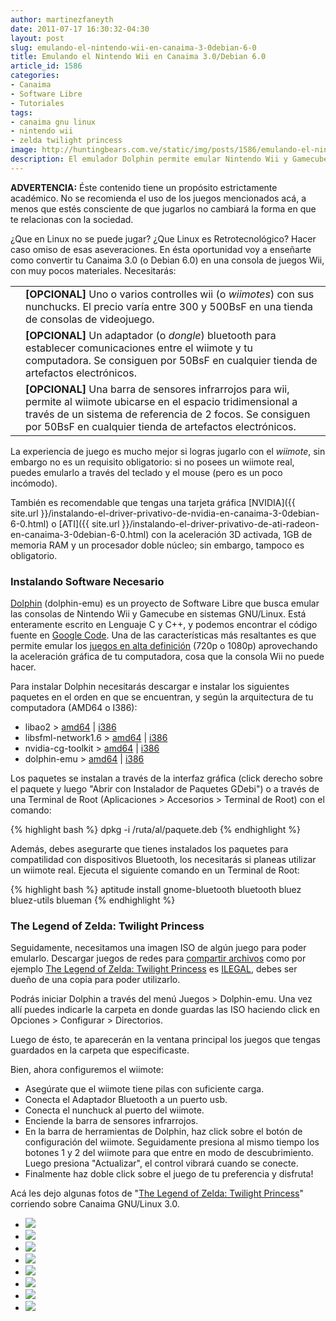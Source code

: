 ```yaml
---
author: martinezfaneyth
date: 2011-07-17 16:30:32-04:30
layout: post
slug: emulando-el-nintendo-wii-en-canaima-3-0debian-6-0
title: Emulando el Nintendo Wii en Canaima 3.0/Debian 6.0
article_id: 1586
categories:
- Canaima
- Software Libre
- Tutoriales
tags:
- canaima gnu linux
- nintendo wii
- zelda twilight princess
image: http://huntingbears.com.ve/static/img/posts/1586/emulando-el-nintendo-wii-en-canaima-3-0debian-6-0__1.jpg
description: El emulador Dolphin permite emular Nintendo Wii y Gamecube en un sistema operativo basado en Debian.
---
```


**ADVERTENCIA:** Éste contenido tiene un propósito estrictamente académico. No se recomienda el uso de los juegos mencionados acá, a menos que estés consciente de que jugarlos no cambiará la forma en que te relacionas con la sociedad.

¿Que en Linux no se puede jugar? ¿Que Linux es Retrotecnológico? Hacer caso omiso de esas aseveraciones. En ésta oportunidad voy a enseñarte como convertir tu Canaima 3.0 (o Debian 6.0) en una consola de juegos Wii, con muy pocos materiales. Necesitarás:

|||
|---|---|
|<span class="figure figure-20" data-figure-src="http://huntingbears.com.ve/static/img/posts/1586/emulando-el-nintendo-wii-en-canaima-3-0debian-6-0__2.jpg" data-figure-href="http://huntingbears.com.ve/static/img/posts/1586/emulando-el-nintendo-wii-en-canaima-3-0debian-6-0__3.jpg"></span>|**\[OPCIONAL\]** Uno o varios controlles wii (o _wiimotes_) con sus nunchucks. El precio varía entre 300 y 500BsF en una tienda de consolas de videojuego.|
|<span class="figure figure-20" data-figure-src="http://huntingbears.com.ve/static/img/posts/1586/emulando-el-nintendo-wii-en-canaima-3-0debian-6-0__4.jpg" data-figure-href="http://huntingbears.com.ve/static/img/posts/1586/emulando-el-nintendo-wii-en-canaima-3-0debian-6-0__5.jpg"></span>|**\[OPCIONAL\]** Un adaptador (o _dongle_) bluetooth para establecer comunicaciones entre el wiimote y tu computadora. Se consiguen por 50BsF en cualquier tienda de artefactos electrónicos.|
|<span class="figure figure-20" data-figure-src="http://huntingbears.com.ve/static/img/posts/1586/emulando-el-nintendo-wii-en-canaima-3-0debian-6-0__6.jpg" data-figure-href="http://huntingbears.com.ve/static/img/posts/1586/emulando-el-nintendo-wii-en-canaima-3-0debian-6-0__7.jpg"></span>|**\[OPCIONAL\]** Una barra de sensores infrarrojos para wii, permite al wiimote ubicarse en el espacio tridimensional a través de un sistema de referencia de 2 focos. Se consiguen por 50BsF en cualquier tienda de artefactos electrónicos.|

La experiencia de juego es mucho mejor si logras jugarlo con el _wiimote_, sin embargo no es un requisito obligatorio: si no posees un wiimote real, puedes emularlo a través del teclado y el mouse (pero es un poco incómodo).

También es recomendable que tengas una tarjeta gráfica [NVIDIA]({{ site.url }}/instalando-el-driver-privativo-de-nvidia-en-canaima-3-0debian-6-0.html) o [ATI]({{ site.url }}/instalando-el-driver-privativo-de-ati-radeon-en-canaima-3-0debian-6-0.html) con la aceleración 3D activada, 1GB de memoria RAM y un procesador doble núcleo; sin embargo, tampoco es obligatorio.

### Instalando Software Necesario

[Dolphin](http://www.dolphin-emulator.com/) (dolphin-emu) es un proyecto de Software Libre que busca emular las consolas de Nintendo Wii y Gamecube en sistemas GNU/Linux. Está enteramente escrito en Lenguaje C y C++, y podemos encontrar el código fuente en [Google Code](http://code.google.com/p/dolphin-emu/source/browse/). Una de las características más resaltantes es que permite emular los [juegos en alta definición](http://www.youtube.com/watch?v=ena3EKeAzC0) (720p o 1080p) aprovechando la aceleración gráfica de tu computadora, cosa que la consola Wii no puede hacer.

<span class="figure figure-100" data-figure-src="http://huntingbears.com.ve/static/img/posts/1586/emulando-el-nintendo-wii-en-canaima-3-0debian-6-0__8.jpg" data-figure-href="http://huntingbears.com.ve/static/img/posts/1586/emulando-el-nintendo-wii-en-canaima-3-0debian-6-0__9.jpg"></span>

Para instalar Dolphin necesitarás descargar e instalar los siguientes paquetes en el orden en que se encuentran, y según la arquitectura de tu computadora (AMD64 o I386):

* libao2 > [amd64](http://dl.dropboxusercontent.com/u/16329841/libao2_0.8.8-4_amd64.deb) | [i386](http://dl.dropboxusercontent.com/u/16329841/libao2_0.8.8-4_i386.deb)
* libsfml-network1.6 > [amd64](http://dl.dropboxusercontent.com/u/16329841/libsfml-network1.6_1.6%2Brepack1-0build1~lucid_amd64.deb) | [i386](http://dl.dropboxusercontent.com/u/16329841/libsfml-network1.6_1.6%2Brepack1-0build1~lucid_i386.deb)
* nvidia-cg-toolkit > [amd64](http://dl.dropboxusercontent.com/u/16329841/nvidia-cg-toolkit_2.2.201002-0ubuntu1~lucid_amd64.deb) | [i386](http://dl.dropboxusercontent.com/u/16329841/nvidia-cg-toolkit_2.2.201002-0ubuntu1~lucid_i386.deb)
* dolphin-emu > [amd64](http://dl.dropboxusercontent.com/u/16329841/dolphin-emu_3.0-0ubuntu1~lucid_amd64.deb) | [i386](http://dl.dropboxusercontent.com/u/16329841/dolphin-emu_3.0-0ubuntu1~lucid_i386.deb)

Los paquetes se instalan a través de la interfaz gráfica (click derecho sobre el paquete y luego "Abrir con Instalador de Paquetes GDebi") o a través de una Terminal de Root (Aplicaciones > Accesorios > Terminal de Root) con el comando:

{% highlight bash %}
dpkg -i /ruta/al/paquete.deb
{% endhighlight %}

Además, debes asegurarte que tienes instalados los paquetes para compatilidad con dispositivos Bluetooth, los necesitarás si planeas utilizar un wiimote real. Ejecuta el siguiente comando en un Terminal de Root:

{% highlight bash %}
aptitude install gnome-bluetooth bluetooth bluez bluez-utils blueman
{% endhighlight %}

### The Legend of Zelda: Twilight Princess

Seguidamente, necesitamos una imagen ISO de algún juego para poder emularlo. Descargar juegos de redes para [compartir archivos](http://kickass.to/wii/?field=seeders&sorder=desc) como por ejemplo [The Legend of Zelda: Twilight Princess](http://kickass.to/wii-the-legend-of-zelda-twilight-princess-pal-multi5-t1191745.html) es [ILEGAL](http://www.wiiiso.com/), debes ser dueño de una copia para poder utilizarlo.

Podrás iniciar Dolphin a través del menú Juegos > Dolphin-emu. Una vez allí puedes indicarle la carpeta en donde guardas las ISO haciendo click en Opciones > Configurar > Directorios.

Luego de ésto, te aparecerán en la ventana principal los juegos que tengas guardados en la carpeta que especificaste.

Bien, ahora configuremos el wiimote:

* Asegúrate que el wiimote tiene pilas con suficiente carga.
* Conecta el Adaptador Bluetooth a un puerto usb.
* Conecta el nunchuck al puerto del wiimote.
* Enciende la barra de sensores infrarrojos.
* En la barra de herramientas de Dolphin, haz click sobre el botón de configuración del wiimote. Seguidamente presiona al mismo tiempo los botones 1 y 2 del wiimote para que entre en modo de descubrimiento. Luego presiona "Actualizar", el control vibrará cuando se conecte.
* Finalmente haz doble click sobre el juego de tu preferencia y disfruta!

Acá les dejo algunas fotos de "[The Legend of Zelda: Twilight Princess](http://www.youtube.com/watch?v=F-D_doU8u40)" corriendo sobre Canaima GNU/Linux 3.0.

<div class="picasa">
    <ul class="picasa-album">
        <li class="picasa-image">
            <a class="picasa-image-large" href="http://huntingbears.com.ve/static/img/posts/1586/emulando-el-nintendo-wii-en-canaima-3-0debian-6-0__7.jpg">
                <img class="picasa-image-thumb" src="http://huntingbears.com.ve/static/img/posts/1586/emulando-el-nintendo-wii-en-canaima-3-0debian-6-0__11.jpg" />
            </a>
        </li>
        <li class="picasa-image">
            <a class="picasa-image-large" href="http://huntingbears.com.ve/static/img/posts/1586/emulando-el-nintendo-wii-en-canaima-3-0debian-6-0__3.jpg">
                <img class="picasa-image-thumb" src="http://huntingbears.com.ve/static/img/posts/1586/emulando-el-nintendo-wii-en-canaima-3-0debian-6-0__13.jpg" />
            </a>
        </li>
        <li class="picasa-image">
            <a class="picasa-image-large" href="http://huntingbears.com.ve/static/img/posts/1586/emulando-el-nintendo-wii-en-canaima-3-0debian-6-0__5.jpg">
                <img class="picasa-image-thumb" src="http://huntingbears.com.ve/static/img/posts/1586/emulando-el-nintendo-wii-en-canaima-3-0debian-6-0__15.jpg" />
            </a>
        </li>
        <li class="picasa-image">
            <a class="picasa-image-large" href="http://huntingbears.com.ve/static/img/posts/1586/emulando-el-nintendo-wii-en-canaima-3-0debian-6-0__16.jpg">
                <img class="picasa-image-thumb" src="http://huntingbears.com.ve/static/img/posts/1586/emulando-el-nintendo-wii-en-canaima-3-0debian-6-0__17.jpg" />
            </a>
        </li>
        <li class="picasa-image">
            <a class="picasa-image-large" href="http://huntingbears.com.ve/static/img/posts/1586/emulando-el-nintendo-wii-en-canaima-3-0debian-6-0__18.jpg">
                <img class="picasa-image-thumb" src="http://huntingbears.com.ve/static/img/posts/1586/emulando-el-nintendo-wii-en-canaima-3-0debian-6-0__19.jpg" />
            </a>
        </li>
        <li class="picasa-image">
            <a class="picasa-image-large" href="http://huntingbears.com.ve/static/img/posts/1586/emulando-el-nintendo-wii-en-canaima-3-0debian-6-0__20.jpg">
                <img class="picasa-image-thumb" src="http://huntingbears.com.ve/static/img/posts/1586/emulando-el-nintendo-wii-en-canaima-3-0debian-6-0__21.jpg" />
            </a>
        </li>
        <li class="picasa-image">
            <a class="picasa-image-large" href="http://huntingbears.com.ve/static/img/posts/1586/emulando-el-nintendo-wii-en-canaima-3-0debian-6-0__9.jpg">
                <img class="picasa-image-thumb" src="http://huntingbears.com.ve/static/img/posts/1586/emulando-el-nintendo-wii-en-canaima-3-0debian-6-0__23.jpg" />
            </a>
        </li>
        <li class="picasa-image">
            <a class="picasa-image-large" href="http://huntingbears.com.ve/static/img/posts/1586/emulando-el-nintendo-wii-en-canaima-3-0debian-6-0__24.jpg">
                <img class="picasa-image-thumb" src="http://huntingbears.com.ve/static/img/posts/1586/emulando-el-nintendo-wii-en-canaima-3-0debian-6-0__25.jpg" />
            </a>
        </li>
    </ul>
</div>
